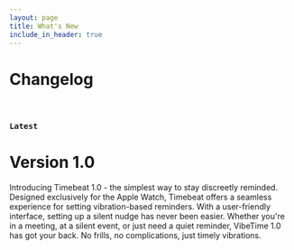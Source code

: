 ```yaml
---
layout: page
title: What's New
include_in_header: true
---
```


# Changelog

<br>

### `Latest`
# **Version 1.0**
Introducing Timebeat 1.0 - the simplest way to stay discreetly reminded. Designed exclusively for the Apple Watch, Timebeat offers a seamless experience for setting vibration-based reminders. With a user-friendly interface, setting up a silent nudge has never been easier. Whether you're in a meeting, at a silent event, or just need a quiet reminder, VibeTime 1.0 has got your back. No frills, no complications, just timely vibrations.

<br>
